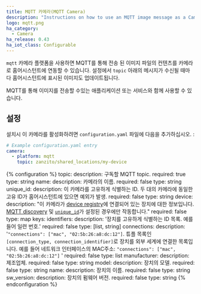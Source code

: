 ```yaml
---
title: MQTT 카메라(MQTT Camera)
description: "Instructions on how to use an MQTT image message as a Camera within Home Assistant."
logo: mqtt.png
ha_category:
  - Camera
ha_release: 0.43
ha_iot_class: Configurable
---
```


`mqtt` 카메라 플랫폼을 사용하면 MQTT를 통해 전송 된 이미지 파일의 컨텐츠를 카메라로 홈어시스턴트에 연동할 수 있습니다. 설정에서 `topic` 아래의 메시지가 수신될 때마다 홈어시스턴트에 표시된 이미지도 업데이트됩니다.

MQTT를 통해 이미지를 전송할 수있는 애플리케이션 또는 서비스와 함께 사용할 수 있습니다.

## 설정

설치시 이 카메라를 활성화하려면 `configuration.yaml` 파일에 다음을 추가하십시오. : 

```yaml
# Example configuration.yaml entry
camera:
  - platform: mqtt
    topic: zanzito/shared_locations/my-device
```

{% configuration %}
topic:
  description: 구독할 MQTT topic.
  required: true
  type: string
name:
  description: 카메라의 이름.
  required: false
  type: string
unique_id:
  description: 이 카메라를 고유하게 식별하는 ID. 두 대의 카메라에 동일한 고유 ID가 홈어시스턴트에 있으면 예외가 발생.
  required: false
  type: string
device:
  description: "이 카메라가 [device registry](https://developers.home-assistant.io/docs/en/device_registry_index.html)에 연결되어 있는 장치에 대한 정보입니다. [MQTT discovery](/docs/mqtt/discovery/) 및 [`unique_id`](#unique_id)가 설정된 경우에만 작동합니다." 
  required: false
  type: map
  keys:
    identifiers:
      description: '장치를 고유하게 식별하는 ID 목록. 예를 들어 일련 번호.'
      required: false
      type: [list, string]
    connections:
      description: '`"connections": ["mac", "02:5b:26:a8:dc:12"]`. 튜플 목록인 `[connection_type, connection_identifier]`로 장치를 외부 세계에 연결한 목록입니다. 예를 들어 네트워크 인터페이스의 MAC주소: `"connections": ["mac", "02:5b:26:a8:dc:12"]` '
      required: false
      type: list
    manufacturer:
      description: 제조업체.
      required: false
      type: string
    model:
      description: 장치의 모델.
      required: false
      type: string
    name:
      description: 장치의 이름.
      required: false
      type: string
    sw_version:
      description: 장치의 펌웨어 버전.
      required: false
      type: string
{% endconfiguration %}

